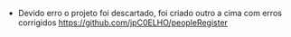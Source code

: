 - Devido erro o projeto foi descartado, foi criado outro a cima com erros corrigidos https://github.com/jpC0ELHO/peopleRegister
